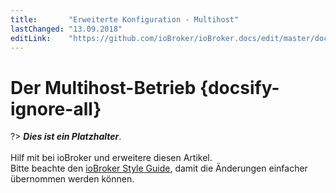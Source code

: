 ```yaml
---
title:       "Erweiterte Konfiguration - Multihost"
lastChanged: "13.09.2018"
editLink:    "https://github.com/ioBroker/ioBroker.docs/edit/master/docs/config/multihost.md"
---
```


# Der Multihost-Betrieb {docsify-ignore-all}

?> ***Dies ist ein Platzhalter***. 
   <br><br>
   Hilf mit bei ioBroker und erweitere diesen Artikel.  
   Bitte beachte den [ioBroker Style Guide](dev/styleguidedoc), 
   damit die Änderungen einfacher übernommen werden können.

